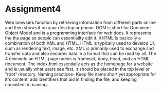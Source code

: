 # Assignment4
Web browsers function by retrieving information from different parts online and then shows it on your desktop or phone.
DOM is short for Document Object Model and is a programming interface for web docs. It represents the the page so people can essentiallty edit it.
XHTML is basically a combination of both XML and HTML. HTML is typically used to develop UI, such as rendering text, image, etc. XML is primarily used to exchange and transfer data and also encodes data in a format that can be read by all.
The 4 elements an HTML page needs is frameset, body, head, and an HTML document.
The index.html essentially acts as the homepage for a website and is usually what users see first. It should be placed in the top level or "root" rirectory.
Naming practices- Keep file name short yet appropriate for it's content, add identifiers that aid in finding the file, and keeping consistent in naming.
